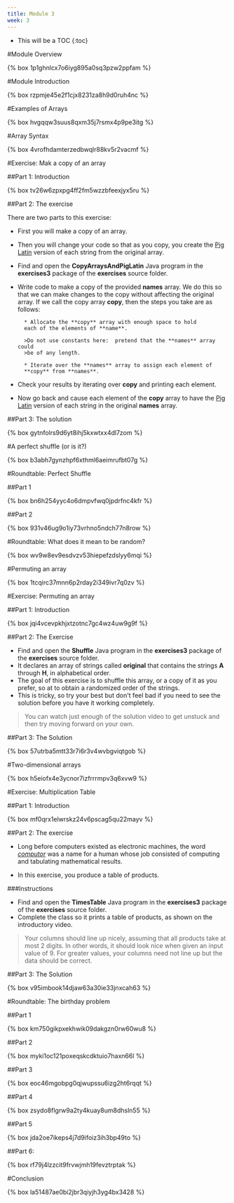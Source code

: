 ```yaml
---
title: Module 3
week: 3
---
```


* This will be a TOC
{:toc}

#Module Overview

{% box 1p1ghnlcx7o6iyg895a0sq3pzw2ppfam %}
			   
#Module Introduction

{% box rzpmje45e2f1cjx8231za8h9d0ruh4nc %}

#Examples of Arrays

{% box hvgqqw3suus8qxm35j7rsmx4p9pe3itg %}

#Array Syntax

{% box 4vrofhdamterzedbwqlr88kv5r2vacmf %}
			   
#Exercise: Mak a copy of an array

##Part 1: Introduction

{% box tv26w6zpxpg4ff2fm5wzzbfeexjyx5ru %}
			   
##Part 2: The exercise

There are two parts to this exercise:

* First you will make a copy of an array.  
* Then you will change your code so that as you copy, you create the 
[Pig Latin](http://en.wikipedia.org/wiki/Pig_Latin) version of 
each string from the original array.

* Find and open the **CopyArraysAndPigLatin** Java program in the **exercises3** package
  of the **exercises** source folder.
* Write code to make a copy of the provided **names** array.
We do this so that we can
make changes to the copy without affecting the original array.
If we call the copy array **copy**,  then the steps you take
are as follows:

		* Allocate the **copy** array with enough space to hold 
		each of the elements of **name**.

		>Do not use constants here:  pretend that the **names** array could
		>be of any length.

		* Iterate over the **names** array to assign each element of
		**copy** from **names**.

* Check your results by iterating over **copy** and printing
each element.
* Now go back and cause each element of the **copy** array to have
the
[Pig Latin](http://en.wikipedia.org/wiki/Pig_Latin) version of 
each string in the original **names** array.

##Part 3: The solution

{% box gytnfolrs9d6yt8ihj5kxwtxx4dl7zom %}

#A perfect shuffle (or is it?)

{% box b3abh7gynzhpf6xthml6aeimrufbt07g %}

#Roundtable: Perfect Shuffle

##Part 1

{% box bn6h254yyc4o6dmpvfwq0jpdrfnc4kfr %}

##Part 2

{% box 931v46ug9o1iy73vrhno5ndch77n8row %}

#Roundtable: What does it mean to be random?

{% box wv9w8ev9esdvzv53hiepefzdslyy6mqi %}

#Permuting an array

{% box 1tcqirc37mnn6p2rday2i349ivr7q0zv %}

#Exercise: Permuting an array

##Part 1: Introduction

{% box jqi4vcevpkhjxtzotnc7gc4wz4uw9g9f %}

##Part 2: The Exercise

* Find and open the **Shuffle** Java program in the **exercises3** package
  of the **exercises** source folder.
* It declares an array of strings called **original** that 
contains the strings **A** through **H**, in alphabetical order.
* The goal of this exercise is to shuffle this array, or a copy of it
as you prefer, so at to obtain a randomized order of the strings.
* This is tricky, so try your best but don't feel bad if you need to
see the solution before you have it working completely.

> You can watch just enough of the solution video to get unstuck and then try
> moving forward on your own.

##Part 3: The Solution

{% box 57utrba5mtt33r7i6r3v4wvbgviqtgob %}

#Two-dimensional arrays

{% box h5eiofx4e3ycnor7izfrrrmpv3q6xvw9 %}

#Exercise: Multiplication Table

##Part 1: Introduction

{% box mf0qrx1elwrskz24v6pscag5qu22mayv %}

##Part 2: The exercise

* Long before computers existed as electronic machines, the word
*[computor](http://en.wiktionary.org/wiki/computor)* was a name for a human whose job consisted of
computing and tabulating mathematical results.

* In this exercise, you produce a table of products.

###Instructions

* Find and open the **TimesTable** Java program in the **exercises3** package
  of the **exercises** source folder.
* Complete the class so it prints a table of products, as shown
on the introductory video.

> Your columns should line up nicely, assuming that all products take at most
> 2 digits.  In other words, it should look nice when given an input value of 9.
> For greater values, your columns need not line up but the data should be
> correct.


##Part 3: The Solution

{% box v95imbook14djaw63a30ie33jnxcah63 %}

#Roundtable: The birthday problem

##Part 1

{% box km750gikpxekhwik09dakgzn0rw60wu8 %}

##Part 2

{% box myki1oc121poxeqskcdktuio7haxn66l %}

##Part 3

{% box eoc46mgobpg0qjwupssu6izg2ht6rqqt %}

##Part 4

{% box zsydo8flgrw9a2ty4kuay8um8dhsln55 %}

##Part 5

{% box jda2oe7ikeps4j7d9ifoiz3ih3bp49to %}

##Part 6:

{% box rf79j4lzzcit9frvwjmh19fevztrptak %}

#Conclusion

{% box la51487ae0bi2jbr3qiyjh3yg4bx3428 %}